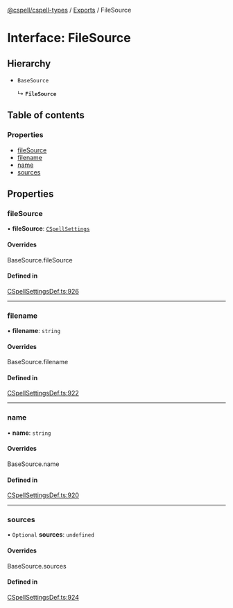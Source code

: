 [@cspell/cspell-types](../README.md) / [Exports](../modules.md) / FileSource

# Interface: FileSource

## Hierarchy

- `BaseSource`

  ↳ **`FileSource`**

## Table of contents

### Properties

- [fileSource](FileSource.md#filesource)
- [filename](FileSource.md#filename)
- [name](FileSource.md#name)
- [sources](FileSource.md#sources)

## Properties

### fileSource

• **fileSource**: [`CSpellSettings`](CSpellSettings.md)

#### Overrides

BaseSource.fileSource

#### Defined in

[CSpellSettingsDef.ts:926](https://github.com/streetsidesoftware/cspell/blob/6865ad5/packages/cspell-types/src/CSpellSettingsDef.ts#L926)

___

### filename

• **filename**: `string`

#### Overrides

BaseSource.filename

#### Defined in

[CSpellSettingsDef.ts:922](https://github.com/streetsidesoftware/cspell/blob/6865ad5/packages/cspell-types/src/CSpellSettingsDef.ts#L922)

___

### name

• **name**: `string`

#### Overrides

BaseSource.name

#### Defined in

[CSpellSettingsDef.ts:920](https://github.com/streetsidesoftware/cspell/blob/6865ad5/packages/cspell-types/src/CSpellSettingsDef.ts#L920)

___

### sources

• `Optional` **sources**: `undefined`

#### Overrides

BaseSource.sources

#### Defined in

[CSpellSettingsDef.ts:924](https://github.com/streetsidesoftware/cspell/blob/6865ad5/packages/cspell-types/src/CSpellSettingsDef.ts#L924)
